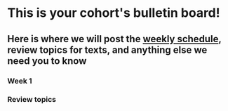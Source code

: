 # This is your cohort's bulletin board! 
## Here is where we will post the [weekly schedule](), review topics for texts, and anything else we need you to know

<!-- Week number -->
### Week 1
<!-- Monday -->

<!-- Tuesday -->

<!-- Wednesday -->

<!-- Thursday -->

<!-- Friday -->

### Review topics
<!-- * Topic 1 -->
<!-- * Topic 2 -->
<!-- * Topic 3 -->



